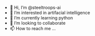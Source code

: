 - 👋 Hi, I’m @steeltroops-ai
- 👀 I’m interested in artifacial intelligence
- 🌱 I’m currently learning python
- 💞️ I’m looking to collaborate 
- 📫 How to reach me ...

<!---
steeltroops-ai/steeltroops-ai is a ✨ special ✨ repository because its `README.md` (this file) appears on your GitHub profile.
You can click the Preview link to take a look at your changes.
--->
